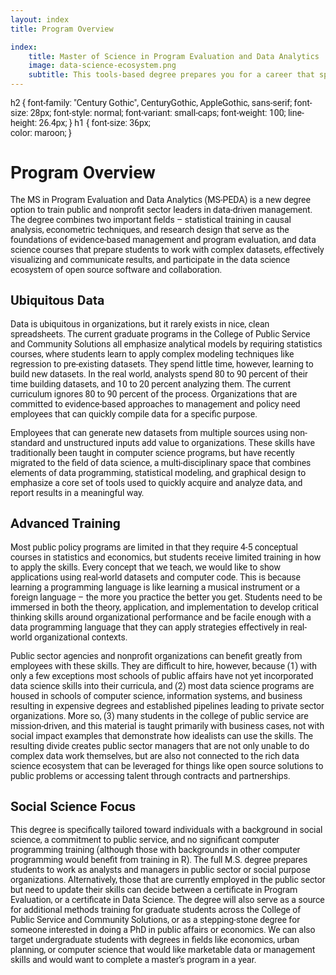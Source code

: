 ```yaml
--- 
layout: index
title: Program Overview

index:
    title: Master of Science in Program Evaluation and Data Analytics
    image: data-science-ecosystem.png
    subtitle: This tools-based degree prepares you for a career that spans the public, nonprofit and private sectors using data-driven and evidence-based approaches to social impact.
---
```



h2 {
font-family: "Century Gothic", CenturyGothic, AppleGothic, sans-serif; 
  font-size: 28px; 
  font-style: normal; 
  font-variant: small-caps; 
  font-weight: 100;
  line-height: 26.4px;
}
h1 { 
  font-size: 36px;  
  color: maroon;
}

# Program Overview

The MS in Program Evaluation and Data Analytics (MS-PEDA) is a new degree option to train public and nonprofit sector leaders in data-driven management. The degree combines two important fields – statistical training in causal analysis, econometric techniques, and research design that serve as the foundations of evidence-based management and program evaluation, and data science courses that prepare students to work with complex datasets, effectively visualizing and communicate results, and participate in the data science ecosystem of open source software and collaboration. 

## Ubiquitous Data

Data is ubiquitous in organizations, but it rarely exists in nice, clean spreadsheets. The current graduate programs in the College of Public Service and Community Solutions all emphasize analytical models by requiring statistics courses, where students learn to apply complex modeling techniques like regression to pre-existing datasets. They spend little time, however, learning to build new datasets. In the real world, analysts spend 80 to 90 percent of their time building datasets, and 10 to 20 percent analyzing them. The current curriculum ignores 80 to 90 percent of the process. Organizations that are committed to evidence-based approaches to management and policy need employees that can quickly compile data for a specific purpose. 

Employees that can generate new datasets from multiple sources using non-standard and unstructured inputs add value to organizations. These skills have traditionally been taught in computer science programs, but have recently migrated to the field of data science, a multi-disciplinary space that combines elements of data programming, statistical modeling, and graphical design to emphasize a core set of tools used to quickly acquire and analyze data, and report results in a meaningful way. 

## Advanced Training

Most public policy programs are limited in that they require 4-5 conceptual courses in statistics and economics, but students receive limited training in how to apply the skills. Every concept that we teach, we would like to show applications using real-world datasets and computer code. This is because learning a programming language is like learning a musical instrument or a foreign language – the more you practice the better you get. Students need to be immersed in both the theory, application, and implementation to develop critical thinking skills around organizational performance and be facile enough with a data programming language that they can apply strategies effectively in real-world organizational contexts.

Public sector agencies and nonprofit organizations can benefit greatly from employees with these skills. They are difficult to hire, however, because (1) with only a few exceptions most schools of public affairs have not yet incorporated data science skills into their curricula, and (2) most data science programs are housed in schools of computer science, information systems, and business resulting in expensive degrees and established pipelines leading to private sector organizations. More so, (3) many students in the college of public service are mission-driven, and this material is taught primarily with business cases, not with social impact examples that demonstrate how idealists can use the skills. The resulting divide creates public sector managers that are not only unable to do complex data work themselves, but are also not connected to the rich data science ecosystem that can be leveraged for things like open source solutions to public problems or accessing talent through contracts and partnerships. 

## Social Science Focus

This degree is specifically tailored toward individuals with a background in social science, a commitment to public service, and no significant computer programming training (although those with backgrounds in other computer programming would benefit from training in R). The full M.S. degree prepares students to work as analysts and managers in public sector or social purpose organizations. Alternatively, those that are currently employed in the public sector but need to update their skills can decide between a certificate in Program Evaluation, or a certificate in Data Science. The degree will also serve as a source for additional methods training for graduate students across the College of Public Service and Community Solutions, or as a stepping-stone degree for someone interested in doing a PhD in public affairs or economics. We can also target undergraduate students with degrees in fields like economics, urban planning, or computer science that would like marketable data or management skills and would want to complete a master’s program in a year.


<style> 
body {
   font-family: "Roboto", sans-serif;
}
 
p.italic {
  font-style: italic;
  color: black !important;
}

#fa-icon {
  font-style: normal;
}
</style>

